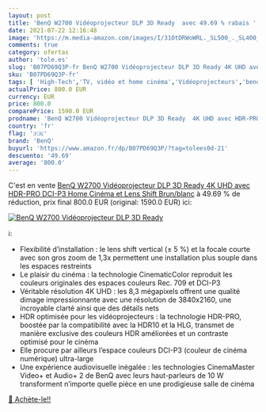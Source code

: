 ```yaml
---
layout: post
title: 'BenQ W2700 Vidéoprojecteur DLP 3D Ready  avec 49.69 % rabais '
date: 2021-07-22 12:16:48
image: 'https://m.media-amazon.com/images/I/31OtDRWoWRL._SL500_._SL400_.jpg'
comments: true
category: ofertas
author: 'tole.es'
slug: 'B07PD69Q3P-fr BenQ W2700 Vidéoprojecteur DLP 3D Ready 4K UHD avec HDR-...'
sku: 'B07PD69Q3P-fr'
tags: [ 'High-Tech','TV, vidéo et home cinéma','Vidéoprojecteurs','benq', ]
actualPrice: 800.0 EUR
currency: EUR
price: 800.0
comparePrice: 1590.0 EUR
prodname: 'BenQ W2700 Vidéoprojecteur DLP 3D Ready  4K UHD avec HDR-PRO  DCI-P3  Home Cinéma et Lens Shift  Brun/blanc'
country: 'fr'
flag: '🇫🇷'
brand: 'BenQ'
buyurl: 'https://www.amazon.fr/dp/B07PD69Q3P/?tag=tolees0d-21'
descuento: '49.69'
average: '800.0'
---
```


C'est en vente [BenQ W2700 Vidéoprojecteur DLP 3D Ready  4K UHD avec HDR-PRO  DCI-P3  Home Cinéma et Lens Shift  Brun/blanc](https://www.amazon.fr/dp/B07PD69Q3P/?tag=tolees0d-21)  à  49.69 % de réduction, prix final  800.0 EUR (original: 1590.0 EUR) ici:

[![BenQ W2700 Vidéoprojecteur DLP 3D Ready ](https://m.media-amazon.com/images/I/31OtDRWoWRL._SL500_._SL400_.jpg)](https://www.amazon.fr/dp/B07PD69Q3P/?tag=tolees0d-21)

ℹ️:

- Flexibilité d’installation : le lens shift vertical (± 5 %) et la focale courte avec son gros zoom de 1,3x permettent une installation plus souple dans les espaces restreints
- Le plaisir du cinéma : la technologie CinematicColor reproduit les couleurs originales des espaces couleurs Rec. 709 et DCI-P3
- Véritable résolution 4K UHD : les 8,3 mégapixels offrent une qualité dimage impressionnante avec une résolution de 3840x2160, une incroyable clarté ainsi que des détails nets
- HDR optimisée pour les vidéoprojecteurs : la technologie HDR-PRO, boostée par la compatibilité avec la HDR10 et la HLG, transmet de manière exclusive des couleurs HDR améliorées et un contraste optimisé pour le cinéma
- Elle procure par ailleurs l’espace couleurs DCI-P3 (couleur de cinéma numérique) ultra-large
- Une expérience audiovisuelle inégalée : les technologies CinemaMaster Video+ et Audio+ 2 de BenQ avec leurs haut-parleurs de 10 W transforment n’importe quelle pièce en une prodigieuse salle de cinéma

[🛒 Achète-le!!](https://www.amazon.fr/dp/B07PD69Q3P/?tag=tolees0d-21)
